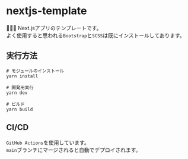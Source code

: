# nextjs-template

🌰🌰🌰 Next.jsアプリのテンプレートです。  
よく使用すると思われる`Bootstrap`と`SCSS`は既にインストールしてあります。  

## 実行方法

```shell
# モジュールのインストール
yarn install

# 開発用実行
yarn dev

# ビルド
yarn build
```

## CI/CD

`GitHub Actions`を使用しています。  
`main`ブランチにマージされると自動でデプロイされます。  
